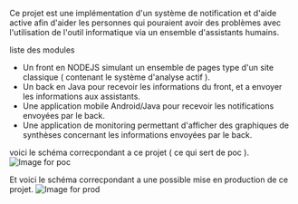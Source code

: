 Ce projet est une implémentation d'un système de notification et d'aide active afin d'aider les personnes qui pouraient avoir des problèmes avec l'utilisation de l'outil informatique via un ensemble d'assistants humains.

liste des modules
- Un front en NODEJS simulant un ensemble de pages type d'un site classique ( contenant le système d'analyse actif ).
- Un back en Java pour recevoir les informations du front, et a envoyer les informations aux assistants.
- Une application mobile Android/Java pour recevoir les notifications envoyées par le back.
- Une application de monitoring permettant d'afficher des graphiques de synthèses concernant les informations envoyées par le back.

voici le schéma correcpondant a ce projet ( ce qui sert de poc ).
![Image for poc](https://github.com/Bananes/PoleEmploi/tree/master/images/poc.png)

Et voici le schéma correcpondant a une possible mise en production de ce projet.
![Image for prod](https://github.com/Bananes/PoleEmploi/tree/master/images/prod.png)